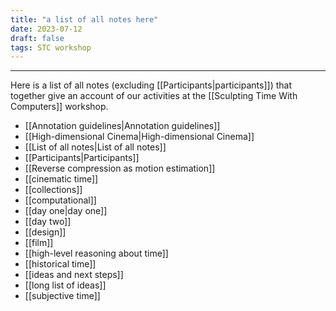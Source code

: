 ```yaml
---
title: "a list of all notes here"
date: 2023-07-12
draft: false
tags: STC workshop
---
```

---
Here is a list of all notes (excluding [[Participants|participants]]) that together give an account of our activities at the [[Sculpting Time With Computers]] workshop.

- [[Annotation guidelines|Annotation guidelines]]
- [[High-dimensional Cinema|High-dimensional Cinema]]
- [[List of all notes|List of all notes]]
- [[Participants|Participants]]
- [[Reverse compression as motion estimation]]
- [[cinematic time]]
- [[collections]]
- [[computational]]
- [[day one|day one]]
- [[day two]]
- [[design]]
- [[film]]
- [[high-level reasoning about time]]
- [[historical time]]
- [[ideas and next steps]]
- [[long list of ideas]]
- [[subjective time]]
